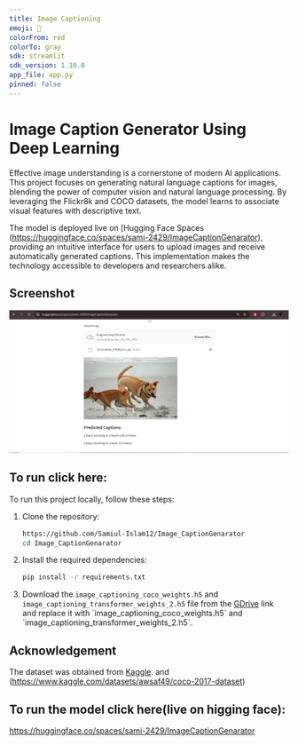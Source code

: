 ```yaml
---
title: Image Captioning
emoji: 🦀
colorFrom: red
colorTo: gray
sdk: streamlit
sdk_version: 1.10.0
app_file: app.py
pinned: false
---
```

# Image Caption Generator Using Deep Learning

Effective image understanding is a cornerstone of modern AI applications. This project focuses on generating natural language captions for images, blending the power of computer vision and natural language processing. By leveraging the Flickr8k and COCO datasets, the model learns to associate visual features with descriptive text.


The model is deployed live on [Hugging Face Spaces (https://huggingface.co/spaces/sami-2429/ImageCaptionGenarator), providing an intuitive interface for users to upload images and receive automatically generated captions. This implementation makes the technology accessible to developers and researchers alike.


## Screenshot

![Web App Screenshot](https://github.com/Samiul-Islam12/Image_CaptionGenarator/blob/main/Screenshot%202025-01-06%20142448.jpg)

## To run click here:
To run this project locally, follow these steps:

1. Clone the repository:

    ```bash
    https://github.com/Samiul-Islam12/Image_CaptionGenarator
    cd Image_CaptionGenarator
    ```

2. Install the required dependencies:

    ```bash
    pip install -r requirements.txt
    ```

3. Download the `image_captioning_coco_weights.h5` and `image_captioning_transformer_weights_2.h5` file from the [GDrive]([https://drive.google.com/file/d/1OIo7oakSxPU3K51Cqnz6Dk1hsF16JuOu](https://drive.google.com/drive/folders/1J_yJHmF3ePh0yA6CpU5bNLR2lBYw5tt8?usp=sharing)) link and replace it with `image_captioning_coco_weights.h5` and `image_captioning_transformer_weights_2.h5`.


## Acknowledgement

The dataset was obtained from [Kaggle](https://www.kaggle.com/datasets/adityajn105/flickr8k). and (https://www.kaggle.com/datasets/awsaf49/coco-2017-dataset)


## To run the model click here(live on higging face):
https://huggingface.co/spaces/sami-2429/ImageCaptionGenarator

